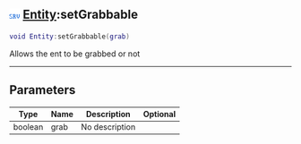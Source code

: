## ![server](../../.gitbook/assets/server.png) [Entity](https://iaswiki.rawr.dev/readme/entity):setGrabbable

```lua
void Entity:setGrabbable(grab)
```

Allows the ent to be grabbed or not

------
## Parameters

| Type   | Name | Description | Optional |
| ------ | ---- | ----------- | -------: |
| boolean | grab | No description |  |

